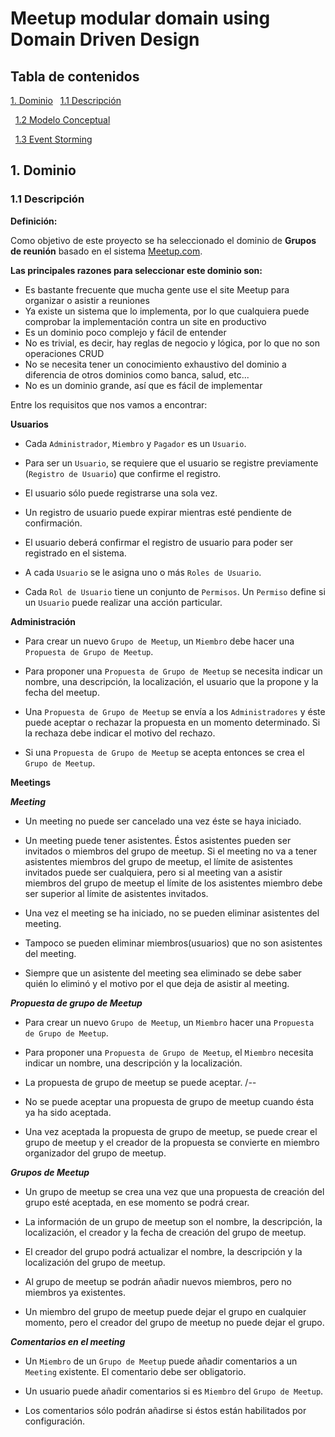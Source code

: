 # Meetup modular domain using Domain Driven Design

## Tabla de contenidos

[1. Dominio](#1-Dominio)
&nbsp;&nbsp;[1.1 Descripción](#11-descripcion)

&nbsp;&nbsp;[1.2 Modelo Conceptual](#12-modelo-conceptual)

&nbsp;&nbsp;[1.3 Event Storming](#13-event-storming)

## 1. Dominio

### 1.1 Descripción

**Definición:**

Como objetivo de este proyecto se ha seleccionado el dominio de **Grupos de reunión** basado en el sistema [Meetup.com](https://www.meetup.com/).

**Las principales razones para seleccionar este dominio son:**

- Es bastante frecuente que mucha gente use el site Meetup para organizar o asistir a reuniones
- Ya existe un sistema que lo implementa, por lo que cualquiera puede comprobar la implementación contra un site en productivo
- Es un dominio poco complejo y fácil de entender
- No es trivial, es decir, hay reglas de negocio y lógica, por lo que no son operaciones CRUD
- No se necesita tener un conocimiento exhaustivo del dominio a diferencia de otros dominios como banca, salud, etc...
- No es un dominio grande, así que es fácil de implementar

Entre los requisitos que nos vamos a encontrar:

**Usuarios**

 - Cada `Administrador`, `Miembro` y `Pagador` es un `Usuario`. 

 - Para ser un `Usuario`, se requiere que el usuario se registre previamente (`Registro de Usuario`) que confirme el registro. 

 - El usuario sólo puede registrarse una sola vez.

 - Un registro de usuario puede expirar mientras esté pendiente de confirmación.
   
 - El usuario deberá confirmar el registro de usuario para poder ser registrado en el sistema.
   
 - A cada `Usuario` se le asigna uno o más `Roles de Usuario`.

 - Cada `Rol de Usuario` tiene un conjunto de `Permisos`. Un `Permiso` define si un `Usuario` puede realizar una acción particular.

**Administración**

 - Para crear un nuevo `Grupo de Meetup`, un `Miembro` debe hacer una `Propuesta de Grupo de Meetup`.

 - Para proponer una `Propuesta de Grupo de Meetup` se necesita indicar un nombre, una descripción, la localización, el usuario que la propone y la fecha del meetup.

 - Una `Propuesta de Grupo de Meetup` se envía a los `Administradores` y éste puede aceptar o rechazar la propuesta en un momento determinado. Si la rechaza debe indicar el motivo del rechazo.

 - Si una `Propuesta de Grupo de Meetup` se acepta entonces se crea el `Grupo de Meetup`.

**Meetings**

***Meeting***

 - Un meeting no puede ser cancelado una vez éste se haya iniciado.
   
 - Un meeting puede tener asistentes. Éstos asistentes pueden ser invitados o miembros del grupo 
   de meetup. Si el meeting no va a tener asistentes miembros del grupo de meetup, el límite 
   de asistentes invitados puede ser cualquiera, pero si al meeting van a asistir miembros del grupo de meetup
   el límite de los asistentes miembro debe ser superior al límite de asistentes invitados.
 
 - Una vez el meeting se ha iniciado, no se pueden eliminar asistentes del meeting.

 - Tampoco se pueden eliminar miembros(usuarios) que no son asistentes del meeting.

 - Siempre que un asistente del meeting sea eliminado se debe saber quién lo eliminó y el motivo por el que deja 
   de asistir al meeting.

***Propuesta de grupo de Meetup***

 - Para crear un nuevo `Grupo de Meetup`, un `Miembro` hacer una `Propuesta de Grupo de Meetup`. 
   
 - Para proponer una `Propuesta de Grupo de Meetup`, el `Miembro` necesita indicar un nombre, una descripción y la localización.

 - La propuesta de grupo de meetup se puede aceptar.
/*--*
 - No se puede aceptar una propuesta de grupo de meetup cuando ésta ya ha sido aceptada.
  
 - Una vez aceptada la propuesta de grupo de meetup, se puede crear el grupo de meetup y el creador 
   de la propuesta se convierte en miembro organizador del grupo de meetup.

***Grupos de Meetup***

 - Un grupo de meetup se crea una vez que una propuesta de creación del grupo esté aceptada, en ese momento se
   podrá crear.

 - La información de un grupo de meetup son el nombre, la descripción, la localización, el creador y la fecha de
   creación del grupo de meetup.

 - El creador del grupo podrá actualizar el nombre, la descripción y la localización del grupo de meetup.

 - Al grupo de meetup se podrán añadir nuevos miembros, pero no miembros ya existentes.

 - Un miembro del grupo de meetup puede dejar el grupo en cualquier momento, pero el creador del grupo de meetup 
   no puede dejar el grupo.

***Comentarios en el meeting***

 - Un `Miembro` de un `Grupo de Meetup` puede añadir comentarios a un `Meeting` existente. El comentario debe ser obligatorio.

 - Un usuario puede añadir comentarios si es `Miembro` del `Grupo de Meetup`. 

 - Los comentarios sólo podrán añadirse si éstos están habilitados por configuración.

